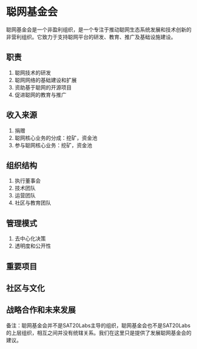 聪网基金会
===

聪网基金会是一个非盈利组织，是一个专注于推动聪网生态系统发展和技术创新的非营利组织。它致力于支持聪网平台的研发、教育、推广及基础设施建设。

职责
---
1. 聪网技术的研发
2. 聪网网络的基础建设和扩展
3. 资助基于聪网的开源项目
4. 促进聪网的教育与推广


收入来源
---

1. 捐赠
2. 聪网核心业务的分成：挖矿，资金池
3. 参与聪网核心业务：挖矿，资金池



组织结构
---
1. 执行董事会
2. 技术团队
3. 运营团队
4. 社区与教育团队


管理模式
---
1. 去中心化决策
2. 透明度和公开性



重要项目
---


社区与文化
---

战略合作和未来发展
---


备注：聪网基金会并不是SAT20Labs主导的组织，聪网基金会也不是SAT20Labs的上层组织，相互之间并没有统辖关系。我们在这里只是提供了发展聪网基金会的建议。
